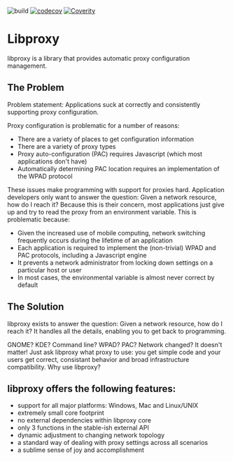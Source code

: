 ![build](https://github.com/janbrummer/libproxy2/actions/workflows/build.yml/badge.svg)
[![codecov](https://codecov.io/github/janbrummer/libproxy2/branch/main/graph/badge.svg?token=LS7B1CZKMY)](https://codecov.io/github/janbrummer/libproxy2)
[![Coverity](https://github.com/janbrummer/libproxy2/actions/workflows/coverity.yml/badge.svg)](https://github.com/janbrummer/libproxy2/actions/workflows/coverity.yml)

# Libproxy
libproxy is a library that provides automatic proxy configuration management.

## The Problem
Problem statement: Applications suck at correctly and consistently supporting proxy configuration.

Proxy configuration is problematic for a number of reasons:

- There are a variety of places to get configuration information
- There are a variety of proxy types
- Proxy auto-configuration (PAC) requires Javascript (which most applications don't have)
- Automatically determining PAC location requires an implementation of the WPAD protocol

These issues make programming with support for proxies hard. Application developers only want to answer the question: Given a network resource, how do I reach it? Because this is their concern, most applications just give up and try to read the proxy from an environment variable. This is problematic because:

- Given the increased use of mobile computing, network switching frequently occurs during the lifetime of an application
- Each application is required to implement the (non-trivial) WPAD and PAC protocols, including a Javascript engine
- It prevents a network administrator from locking down settings on a particular host or user
- In most cases, the environmental variable is almost never correct by default

## The Solution
libproxy exists to answer the question: Given a network resource, how do I reach it? It handles all the details, enabling you to get back to programming.

GNOME? KDE? Command line? WPAD? PAC? Network changed? 
It doesn't matter! Just ask libproxy what proxy to use: you get simple code and your users get correct, consistant behavior and broad infrastructure compatibility. Why use libproxy?

## libproxy offers the following features:
- support for all major platforms: Windows, Mac and Linux/UNIX
- extremely small core footprint
- no external dependencies within libproxy core
- only 3 functions in the stable-ish external API
- dynamic adjustment to changing network topology
- a standard way of dealing with proxy settings across all scenarios
- a sublime sense of joy and accomplishment
